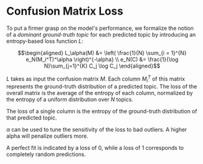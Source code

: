 # Confusion Matrix Loss

To put a firmer grasp on the model's performance, we formalize the notion of a *dominant ground-truth topic* for each predicted topic by introducing an entropy-based loss function $L$:

$$\begin{aligned}
L_\alpha(M) &= \left( \frac{1}{N} \sum_{i = 1}^{N} e_N(M_i^T)^\alpha \right)^{-\alpha} \\
e_N(C) &= \frac{1}{\log N}\sum_{j=1}^{K} C_j \log C_j
\end{aligned}$$

$L$ takes as input the confusion matrix $M$. Each column $M_i^T$ of this matrix represents the ground-truth distribution of a predicted topic.
The loss of the overall matrix is the average of the entropy of each column, normalized by the entropy of a uniform distribution over $N$ topics.

The loss of a single column is the entropy of the ground-truth distribution of that predicted topic.

$\alpha$ can be used to tune the sensitivity of the loss to bad outliers. A higher alpha will penalize outliers more.

A perfect fit is indicated by a loss of $0$, while a loss of $1$ corresponds to completely random predictions.